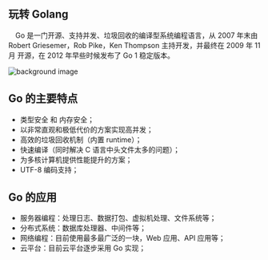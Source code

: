 ## 玩转 Golang

&ensp;&ensp;Go 是一门开源、支持并发、垃圾回收的编译型系统编程语言，从 2007 年末由 Robert Griesemer，Rob Pike，Ken Thompson 主持开发，并最终在 2009 年 11 月 开源，在 2012 年早些时候发布了 Go 1 稳定版本。

![background image](https://github.com/SilenceHVK/Articles/raw/master/assets/images/bgImages/bg3.png)


## Go 的主要特点

- 类型安全 和 内存安全；
- 以非常直观和极低代价的方案实现高并发；
- 高效的垃圾回收机制（内置 runtime）；
- 快速编译（同时解决 C 语言中头文件太多的问题）；
- 为多核计算机提供性能提升的方案；
- UTF-8 编码支持； 

## Go 的应用

- 服务器编程：处理日志、数据打包、虚拟机处理、文件系统等；
- 分布式系统：数据库处理器、中间件等；
- 网络编程：目前使用最多最广泛的一块，Web 应用、API 应用等；
- 云平台：目前云平台逐步采用 Go 实现；
